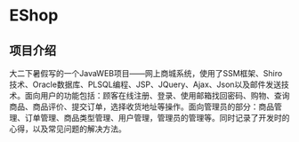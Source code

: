 # EShop
## 项目介绍
  大二下暑假写的一个JavaWEB项目——网上商城系统，使用了SSM框架、Shiro技术、Oracle数据库、PLSQL编程、JSP、JQuery、Ajax、Json以及邮件发送技术。面向用户的功能包括：顾客在线注册、登录、使用邮箱找回密码、购物、查询商品、商品评价、提交订单，选择收货地址等操作。面向管理员的部分：商品管理、订单管理、商品类型管理、用户管理，管理员的管理等。同时记录了开发时的心得，以及常见问题的解决方法。
